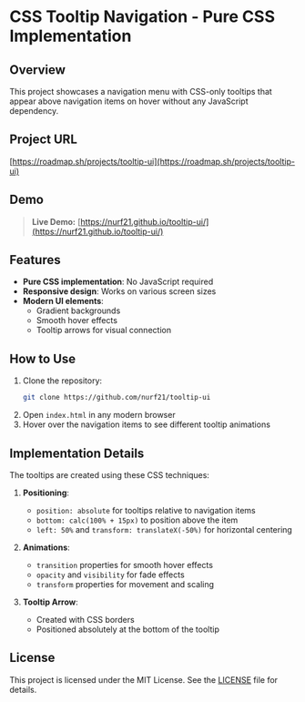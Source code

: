 # CSS Tooltip Navigation - Pure CSS Implementation

<!-- ![Project Screenshot](screenshot.png) -->

## Overview

This project showcases a navigation menu with CSS-only tooltips that appear above navigation items on hover without any JavaScript dependency.

## Project URL

[https://roadmap.sh/projects/tooltip-ui](https://roadmap.sh/projects/tooltip-ui)

## Demo

<!-- ![Gallery Preview](.screenshot.png) -->

> **Live Demo:** [https://nurf21.github.io/tooltip-ui/](https://nurf21.github.io/tooltip-ui/)

## Features

- **Pure CSS implementation**: No JavaScript required
- **Responsive design**: Works on various screen sizes
- **Modern UI elements**:
  - Gradient backgrounds
  - Smooth hover effects
  - Tooltip arrows for visual connection

## How to Use

1. Clone the repository:
   ```bash
   git clone https://github.com/nurf21/tooltip-ui
   ```
2. Open `index.html` in any modern browser
3. Hover over the navigation items to see different tooltip animations

## Implementation Details

The tooltips are created using these CSS techniques:

1. **Positioning**:
   - `position: absolute` for tooltips relative to navigation items
   - `bottom: calc(100% + 15px)` to position above the item
   - `left: 50%` and `transform: translateX(-50%)` for horizontal centering

2. **Animations**:
   - `transition` properties for smooth hover effects
   - `opacity` and `visibility` for fade effects
   - `transform` properties for movement and scaling

3. **Tooltip Arrow**:
   - Created with CSS borders
   - Positioned absolutely at the bottom of the tooltip

## License

This project is licensed under the MIT License. See the [LICENSE](LICENSE) file for details.